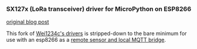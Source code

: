 ### SX127x (LoRa transceiver) driver for MicroPython on ESP8266
[original blog post](https://wei1234c.blogspot.tw/2017/08/sx127x-lora-transceiver-driver-for.html)

This fork of [Wei1234c's drivers](https://github.com/Wei1234c/SX127x_driver_for_MicroPython_on_ESP8266) is stripped-down to the bare minimum for use with an esp8266 as a [remote sensor and local MQTT bridge](https://github.com/brev-dev/LORA_esp8266_sensor_MQTT_bridge).
